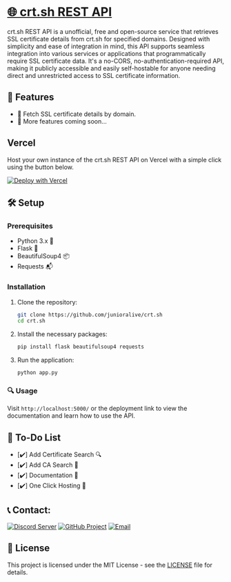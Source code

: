 # [🌐 crt.sh REST API](https://crt-sh.vercel.app/)

crt.sh REST API is a unofficial, free and open-source service that retrieves SSL certificate details from crt.sh for specified domains. Designed with simplicity and ease of integration in mind, this API supports seamless integration into various services or applications that programmatically require SSL certificate data. It's a no-CORS, no-authentication-required API, making it publicly accessible and easily self-hostable for anyone needing direct and unrestricted access to SSL certificate information.

## 🌟 Features

- 📜 Fetch SSL certificate details by domain.
- 🚀 More features coming soon...

## Vercel
Host your own instance of the crt.sh REST API on Vercel with a simple click using the button below.

[![Deploy with Vercel](https://vercel.com/button)](https://vercel.com/new/clone?repository-url=https%3A%2F%2Fgithub.com%junioralive%2Fcrt.sh)

## 🛠 Setup

### Prerequisites

- Python 3.x 🐍
- Flask 🍶
- BeautifulSoup4 📦
- Requests 📬

### Installation

1. Clone the repository:
   ```bash
   git clone https://github.com/junioralive/crt.sh
   cd crt.sh
   ```

2. Install the necessary packages:
   ```bash
   pip install flask beautifulsoup4 requests
   ```

3. Run the application:
   ```bash
   python app.py
   ```

### 🔍 Usage

Visit `http://localhost:5000/` or the deployment link to view the documentation and learn how to use the API.

## 📝 To-Do List

- [✔️] Add Certificate Search 🔍
- [✔️] Add CA Search 🔎
- [✔️] Documentation 📝
- [✔️] One Click Hosting 🚀

## **📞 Contact:**

[![Discord Server](https://img.shields.io/badge/Discord-7289DA?style=for-the-badge&logo=discord&logoColor=white)](https://discord.gg/cwDTVKyKJz)
[![GitHub Project](https://img.shields.io/badge/GitHub-181717?style=for-the-badge&logo=github&logoColor=white)](https://github.com/junioralive)
[![Email](https://img.shields.io/badge/Email-D44638?style=for-the-badge&logo=gmail&logoColor=white)](mailto:support@junioralive.in)

## 📜 License

This project is licensed under the MIT License - see the [LICENSE](LICENSE) file for details.
